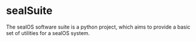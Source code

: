 # sealSuite
The sealOS software suite is a python project, which aims to provide a basic set of utilities for a sealOS system.
